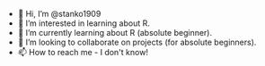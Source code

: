 - 👋 Hi, I’m @stanko1909
- 👀 I’m interested in learning about R.
- 🌱 I’m currently learning about R (absolute beginner).
- 💞️ I’m looking to collaborate on projects (for absolute beginners).
- 📫 How to reach me - I don't know!

<!---
stanko1909/stanko1909 is a ✨ special ✨ repository because its `README.md` (this file) appears on your GitHub profile.
You can click the Preview link to take a look at your changes.
--->
